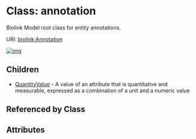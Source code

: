 
# Class: annotation


Biolink Model root class for entity annotations.

URI: [biolink:Annotation](https://w3id.org/biolink/vocab/Annotation)


[![img](https://yuml.me/diagram/nofunky;dir:TB/class/[QuantityValue],[Annotation]^-[QuantityValue])](https://yuml.me/diagram/nofunky;dir:TB/class/[QuantityValue],[Annotation]^-[QuantityValue])

## Children

 * [QuantityValue](QuantityValue.md) - A value of an attribute that is quantitative and measurable, expressed as a combination of a unit and a numeric value

## Referenced by Class


## Attributes

